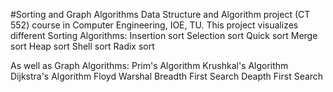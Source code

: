 #Sorting and Graph Algorithms
Data Structure and Algorithm project (CT 552) course in Computer Engineering, IOE, TU. 
This project visualizes different Sorting Algorithms:
Insertion sort
Selection sort
Quick sort
Merge sort
Heap sort
Shell sort
Radix sort

As well as Graph Algorithms:
Prim's Algorithm
Krushkal's Algorithm
Dijkstra's Algorithm
Floyd Warshal
Breadth First Search
Deapth First Search
